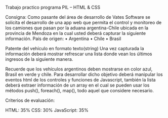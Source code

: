 Trabajo practico programa PIL – HTML & CSS

Consigna:
Como pasante del área de desarrollo de Vates Software se solicita el desarrollo de una app web que permita el control y monitoreo de los camiones que pasan por la aduana argentina-Chile ubicada en la provincia de Mendoza en la cual usted deberá capturar la siguiente información.
País de origen:
•	Argentina
•	Chile
•	Brasil

Patente del vehículo en formato texto(string)
Una vez capturada la información deberá mostrar refrescar una lista donde vean los últimos ingresos de la siguiente manera.
 
Recuerde que los vehículos argentinos deben mostrarse en color azul, Brasil en verde y chile.
Para desarrollar dicho objetivo deberá manipular los eventos html de los controles y funciones de Javascript, también la lista deberá extraer información de un array en el cual se pueden usar los métodos push(), foreach(), map(), todo aquel que considere necesario.

Criterios de evaluación:

HTML: 35%
CSS: 30%
JavaScript: 35%



<!--
https://sebagnh.github.io/control-monitoreo-tp/

Verificar las fuentes usadas
limpiar console log







    if (false) {
        provincias_argentinas.push('Tierra del fuego');
        let ultimo_registro = provincias_argentinas.length;

        let combo_provincias = document.getElementById('ListProvincias');
        
        let nuevo_elemento = document.createElement('option');
        nuevo_elemento.text = provincias_argentinas[ultimo_registro-1];
        nuevo_elemento.value = ultimo_registro;

        combo_provincias.options[ultimo_registro] = new Option(nuevo_elemento.text, nuevo_elemento.value);
    }


    //Agrega correctamente los elementos al arreglo

    /* 
    patentes.map((p) =>{
        console.log(p);
    }); 
    */
    /* Inicio <-- limpiando lista de reportes ------------------------------------*/
    if (false) {
    let combo_localidades = document.getElementById('ListLocalidades');

    for (var i = combo_localidades.options.length; i > 0; i--) // vacio el combo sin borrar el 'Seleccione'
        {
            combo_localidades.options[i] = null;    
        }	
    }
/*     for (let i = 0; i < lista_reportes.options.length; i++) {
       // lista_reportes.options[i] = null; 
        console.log(lista_reportes.options[i])
    } */

    /*-- Fin  <-- limpiando lista de reportes ------------------------------------*/

 
    
    if (false) {
        patentes.map( (patente) => {
            lista_reportes.add(new Option(patente));
            console.log(patente);
        });
    }
    
    
if (false) {
        /* Inicio <--  ------------------------------------*/
        for (let i = 0; i < lista_reportes.options.length; i++) {
            //lista_reportes.options[i] = null; 
            //console.log(lista_reportes.options[i])
        }
        console.log(lista_reportes.options.length)
        /*-- Fin  <--  ------------------------------------*/
    
}



    if (false) {
        patentes.push(input_patente.value);
        let cant_registros = patentes.length;
        let nuevo_elemento_opcion = document.createElement("option");
        nuevo_elemento_opcion.text = patentes[cant_registros -1].toString();
        nuevo_elemento_opcion.value = patentes.length;
    
        lista_reportes.options[cant_registros] = new Option( nuevo_elemento_opcion.text,nuevo_elemento_opcion.value);
    }


//Limpiar reportes funcion
const limpiar_lista_reportes = () => {
    //lista_reportes.value = "";
    for (let i = 0; i < patentes.length; i++) {
        lista_reportes.remove(i);
        
    } 
    //console.log(lista_reportes.options)
    
    patentes.map( (lp)=>{
        console.log(lp);
    });

}




//Boton Limpiar reportes
const btn_limpiar_reportes = document.getElementById("btn_limpiar_reportes");
btn_limpiar_reportes.addEventListener("click", ()=>{
    //console.log("boton reportes"); 
    limpiar_lista_reportes();
})





const recorrer_patentes = () => {
    patentes.map((patente)=>{
        console.log(patente);
    });
}




    if (false) {
        
    
    patentes.push(input_patente.value);
    let cant_registros = patentes.length;
    let nuevo_elemento_opcion = document.createElement("option");

    let nodo_texto = document.createTextNode(patentes[cant_registros -1].toString())
    nuevo_elemento_opcion.append(nodo_texto);

    console.log( "Argen"+" - "+patentes[cant_registros -1]);

    nuevo_elemento_opcion.value = patentes.length;
    lista_reportes.options[cant_registros] = new Option( nuevo_elemento_opcion.text,nuevo_elemento_opcion.value);
    }
    if (false) {
        
    
    patentes.push(input_patente.value);
    let cant_registros = patentes.length;
    let nuevo_elemento_opcion = document.createElement("option");

    let nodo_texto = document.createTextNode(patentes[cant_registros -1].toString())
    nuevo_elemento_opcion.append(nodo_texto);

    console.log( "Argen"+" - "+patentes[cant_registros -1]);

    nuevo_elemento_opcion.value = patentes.length;
    lista_reportes.options[cant_registros] = new Option( nuevo_elemento_opcion.text,nuevo_elemento_opcion.value);
    }



    if (false) {
        
   
    patentes.push(input_patente.value);
    let cant_registros = patentes.length;
    let nuevo_elemento_opcion = document.createElement("option");

    let nodo_texto = document.createTextNode(patentes[cant_registros -1].toString())
    nuevo_elemento_opcion.append(nodo_texto);
    let cbo_Seleccionado = cbo_lista_paises.options[cbo_lista_paises.selectedIndex].value;
    console.log( cbo_Seleccionado +" - "+patentes[cant_registros -1]);

    nuevo_elemento_opcion.value = patentes.length;

    //console.log(cbo_lista_paises.options[1].value);
    //console.log(cbo_lista_paises.options[cbo_lista_paises.selectedIndex].value);
    
    lista_reportes.options[cant_registros] = new Option( nuevo_elemento_opcion.text,nuevo_elemento_opcion.value);
}


-->